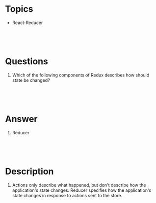 # Topics

- React-Reducer

&nbsp;

&nbsp;

# Questions

1. Which of the following components of Redux describes how should state be changed?

&nbsp;

&nbsp;

# Answer

1. Reducer

&nbsp;

&nbsp;

# Description

1. Actions only describe what happened, but don't describe how the application's state changes. Reducer specifies how the application's state changes in response to actions sent to the store.
